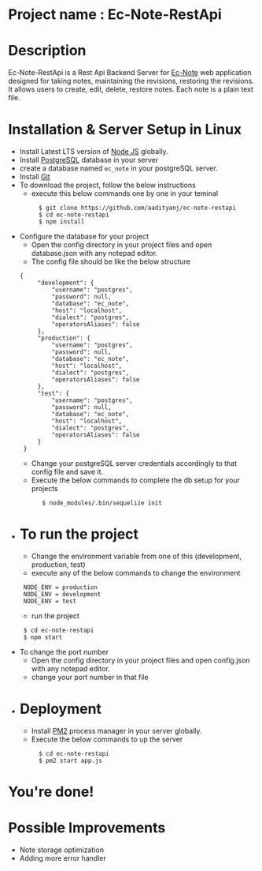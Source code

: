 # Project name : Ec-Note-RestApi

# Description 

Ec-Note-RestApi is a Rest Api Backend Server for [Ec-Note](https://github.com/aadityanj/ec-note) web application designed for taking notes, maintaining the revisions, restoring the revisions.  It allows users to create, edit, delete, restore notes. Each note is a plain text file. 

# Installation & Server Setup in Linux
- Install Latest LTS version of [Node JS](https://nodejs.org/en/) globally.  
- Install [PostgreSQL](https://www.postgresql.org/download/) database in your server 
 - create a database named `ec_note` in your postgreSQL server.
- Install [Git](https://git-scm.com/book/en/v2/Getting-Started-Installing-Git)
- To download the project, follow the below instructions
  - execute this below commands one by one in your teminal 
    ```
      $ git clone https://github.com/aadityanj/ec-note-restapi
      $ cd ec-note-restapi
      $ npm install
    ```
- Configure the database for your project
  - Open the config directory in your project files and open database.json with any notepad editor. 
  - The config file should be like the below structure
   ```
   {
        "development": {
            "username": "postgres",
            "password": null,
            "database": "ec_note",
            "host": "localhost",
            "dialect": "postgres",
            "operatorsAliases": false
        },
        "production": {
            "username": "postgres",
            "password": null,
            "database": "ec_note",
            "host": "localhost",
            "dialect": "postgres",
            "operatorsAliases": false
        },
        "test": {
            "username": "postgres",
            "password": null,
            "database": "ec_note",
            "host": "localhost",
            "dialect": "postgres",
            "operatorsAliases": false
        }
    }
   ``` 
  - Change your postgreSQL server credentials accordingly to that config file and save it.  
  - Execute the below commands to complete the db setup for your projects
    ```
       $ node_modules/.bin/sequelize init
    ```
- # To run the project
  - Change the environment variable from one of this (development, production, test)
  - execute any of the below commands to change the environment
   ```
    NODE_ENV = production
    NODE_ENV = development
    NODE_ENV = test
   ```
  - run the project
   ```
    $ cd ec-note-restapi
    $ npm start
   ```
- To change the port number
    - Open the config directory in your project files and open config.json with any notepad editor.
    - change your port number in that file 
- # Deployment
  - Install [PM2](http://pm2.keymetrics.io/) process manager in your server globally. 
  - Execute the below commands to up the server
    ```
      $ cd ec-note-restapi
      $ pm2 start app.js  
    ```

# You're done!

# Possible Improvements
 - Note storage optimization
 - Adding more error handler
 
